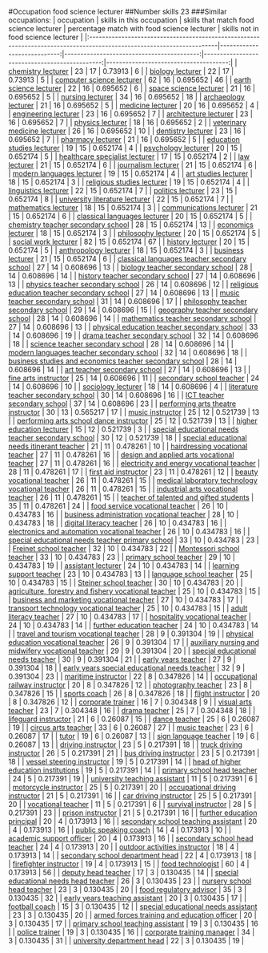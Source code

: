 #Occupation food science lecturer
##Number skills 23
###Similar occupations:
| occupation                                                                                                            |   skills in this occupation |   skills that match food science lecturer |   percentage match with food science lecturer |   skills not in food science lecturer |
|:----------------------------------------------------------------------------------------------------------------------|----------------------------:|------------------------------------------:|----------------------------------------------:|--------------------------------------:|
| [chemistry lecturer](chemistry_lecturer.md)                                                                           |                          23 |                                        17 |                                      0.73913  |                                     6 |
| [biology lecturer](biology_lecturer.md)                                                                               |                          22 |                                        17 |                                      0.73913  |                                     5 |
| [computer science lecturer](computer_science_lecturer.md)                                                             |                          62 |                                        16 |                                      0.695652 |                                    46 |
| [earth science lecturer](earth_science_lecturer.md)                                                                   |                          22 |                                        16 |                                      0.695652 |                                     6 |
| [space science lecturer](space_science_lecturer.md)                                                                   |                          21 |                                        16 |                                      0.695652 |                                     5 |
| [nursing lecturer](nursing_lecturer.md)                                                                               |                          34 |                                        16 |                                      0.695652 |                                    18 |
| [archaeology lecturer](archaeology_lecturer.md)                                                                       |                          21 |                                        16 |                                      0.695652 |                                     5 |
| [medicine lecturer](medicine_lecturer.md)                                                                             |                          20 |                                        16 |                                      0.695652 |                                     4 |
| [engineering lecturer](engineering_lecturer.md)                                                                       |                          23 |                                        16 |                                      0.695652 |                                     7 |
| [architecture lecturer](architecture_lecturer.md)                                                                     |                          23 |                                        16 |                                      0.695652 |                                     7 |
| [physics lecturer](physics_lecturer.md)                                                                               |                          18 |                                        16 |                                      0.695652 |                                     2 |
| [veterinary medicine lecturer](veterinary_medicine_lecturer.md)                                                       |                          26 |                                        16 |                                      0.695652 |                                    10 |
| [dentistry lecturer](dentistry_lecturer.md)                                                                           |                          23 |                                        16 |                                      0.695652 |                                     7 |
| [pharmacy lecturer](pharmacy_lecturer.md)                                                                             |                          21 |                                        16 |                                      0.695652 |                                     5 |
| [education studies lecturer](education_studies_lecturer.md)                                                           |                          19 |                                        15 |                                      0.652174 |                                     4 |
| [psychology lecturer](psychology_lecturer.md)                                                                         |                          20 |                                        15 |                                      0.652174 |                                     5 |
| [healthcare specialist lecturer](healthcare_specialist_lecturer.md)                                                   |                          17 |                                        15 |                                      0.652174 |                                     2 |
| [law lecturer](law_lecturer.md)                                                                                       |                          21 |                                        15 |                                      0.652174 |                                     6 |
| [journalism lecturer](journalism_lecturer.md)                                                                         |                          21 |                                        15 |                                      0.652174 |                                     6 |
| [modern languages lecturer](modern_languages_lecturer.md)                                                             |                          19 |                                        15 |                                      0.652174 |                                     4 |
| [art studies lecturer](art_studies_lecturer.md)                                                                       |                          18 |                                        15 |                                      0.652174 |                                     3 |
| [religious studies lecturer](religious_studies_lecturer.md)                                                           |                          19 |                                        15 |                                      0.652174 |                                     4 |
| [linguistics lecturer](linguistics_lecturer.md)                                                                       |                          22 |                                        15 |                                      0.652174 |                                     7 |
| [politics lecturer](politics_lecturer.md)                                                                             |                          23 |                                        15 |                                      0.652174 |                                     8 |
| [university literature lecturer](university_literature_lecturer.md)                                                   |                          22 |                                        15 |                                      0.652174 |                                     7 |
| [mathematics lecturer](mathematics_lecturer.md)                                                                       |                          18 |                                        15 |                                      0.652174 |                                     3 |
| [communications lecturer](communications_lecturer.md)                                                                 |                          21 |                                        15 |                                      0.652174 |                                     6 |
| [classical languages lecturer](classical_languages_lecturer.md)                                                       |                          20 |                                        15 |                                      0.652174 |                                     5 |
| [chemistry teacher secondary school](chemistry_teacher_secondary_school.md)                                           |                          28 |                                        15 |                                      0.652174 |                                    13 |
| [economics lecturer](economics_lecturer.md)                                                                           |                          18 |                                        15 |                                      0.652174 |                                     3 |
| [philosophy lecturer](philosophy_lecturer.md)                                                                         |                          20 |                                        15 |                                      0.652174 |                                     5 |
| [social work lecturer](social_work_lecturer.md)                                                                       |                          82 |                                        15 |                                      0.652174 |                                    67 |
| [history lecturer](history_lecturer.md)                                                                               |                          20 |                                        15 |                                      0.652174 |                                     5 |
| [anthropology lecturer](anthropology_lecturer.md)                                                                     |                          18 |                                        15 |                                      0.652174 |                                     3 |
| [business lecturer](business_lecturer.md)                                                                             |                          21 |                                        15 |                                      0.652174 |                                     6 |
| [classical languages teacher secondary school](classical_languages_teacher_secondary_school.md)                       |                          27 |                                        14 |                                      0.608696 |                                    13 |
| [biology teacher secondary school](biology_teacher_secondary_school.md)                                               |                          28 |                                        14 |                                      0.608696 |                                    14 |
| [history teacher secondary school](history_teacher_secondary_school.md)                                               |                          27 |                                        14 |                                      0.608696 |                                    13 |
| [physics teacher secondary school](physics_teacher_secondary_school.md)                                               |                          26 |                                        14 |                                      0.608696 |                                    12 |
| [religious education teacher secondary school](religious_education_teacher_secondary_school.md)                       |                          27 |                                        14 |                                      0.608696 |                                    13 |
| [music teacher secondary school](music_teacher_secondary_school.md)                                                   |                          31 |                                        14 |                                      0.608696 |                                    17 |
| [philosophy teacher secondary school](philosophy_teacher_secondary_school.md)                                         |                          29 |                                        14 |                                      0.608696 |                                    15 |
| [geography teacher secondary school](geography_teacher_secondary_school.md)                                           |                          28 |                                        14 |                                      0.608696 |                                    14 |
| [mathematics teacher secondary school](mathematics_teacher_secondary_school.md)                                       |                          27 |                                        14 |                                      0.608696 |                                    13 |
| [physical education teacher secondary school](physical_education_teacher_secondary_school.md)                         |                          33 |                                        14 |                                      0.608696 |                                    19 |
| [drama teacher secondary school](drama_teacher_secondary_school.md)                                                   |                          32 |                                        14 |                                      0.608696 |                                    18 |
| [science teacher secondary school](science_teacher_secondary_school.md)                                               |                          28 |                                        14 |                                      0.608696 |                                    14 |
| [modern languages teacher secondary school](modern_languages_teacher_secondary_school.md)                             |                          32 |                                        14 |                                      0.608696 |                                    18 |
| [business studies and economics teacher secondary school](business_studies_and_economics_teacher_secondary_school.md) |                          28 |                                        14 |                                      0.608696 |                                    14 |
| [art teacher secondary school](art_teacher_secondary_school.md)                                                       |                          27 |                                        14 |                                      0.608696 |                                    13 |
| [fine arts instructor](fine_arts_instructor.md)                                                                       |                          25 |                                        14 |                                      0.608696 |                                    11 |
| [secondary school teacher](secondary_school_teacher.md)                                                               |                          24 |                                        14 |                                      0.608696 |                                    10 |
| [sociology lecturer](sociology_lecturer.md)                                                                           |                          18 |                                        14 |                                      0.608696 |                                     4 |
| [literature teacher secondary school](literature_teacher_secondary_school.md)                                         |                          30 |                                        14 |                                      0.608696 |                                    16 |
| [ICT teacher secondary school](ICT_teacher_secondary_school.md)                                                       |                          37 |                                        14 |                                      0.608696 |                                    23 |
| [performing arts theatre instructor](performing_arts_theatre_instructor.md)                                           |                          30 |                                        13 |                                      0.565217 |                                    17 |
| [music instructor](music_instructor.md)                                                                               |                          25 |                                        12 |                                      0.521739 |                                    13 |
| [performing arts school dance instructor](performing_arts_school_dance_instructor.md)                                 |                          25 |                                        12 |                                      0.521739 |                                    13 |
| [higher education lecturer](higher_education_lecturer.md)                                                             |                          15 |                                        12 |                                      0.521739 |                                     3 |
| [special educational needs teacher secondary school](special_educational_needs_teacher_secondary_school.md)           |                          30 |                                        12 |                                      0.521739 |                                    18 |
| [special educational needs itinerant teacher](special_educational_needs_itinerant_teacher.md)                         |                          21 |                                        11 |                                      0.478261 |                                    10 |
| [hairdressing vocational teacher](hairdressing_vocational_teacher.md)                                                 |                          27 |                                        11 |                                      0.478261 |                                    16 |
| [design and applied arts vocational teacher](design_and_applied_arts_vocational_teacher.md)                           |                          27 |                                        11 |                                      0.478261 |                                    16 |
| [electricity and energy vocational teacher](electricity_and_energy_vocational_teacher.md)                             |                          28 |                                        11 |                                      0.478261 |                                    17 |
| [first aid instructor](first_aid_instructor.md)                                                                       |                          23 |                                        11 |                                      0.478261 |                                    12 |
| [beauty vocational teacher](beauty_vocational_teacher.md)                                                             |                          26 |                                        11 |                                      0.478261 |                                    15 |
| [medical laboratory technology vocational teacher](medical_laboratory_technology_vocational_teacher.md)               |                          26 |                                        11 |                                      0.478261 |                                    15 |
| [industrial arts vocational teacher](industrial_arts_vocational_teacher.md)                                           |                          26 |                                        11 |                                      0.478261 |                                    15 |
| [teacher of talented and gifted students](teacher_of_talented_and_gifted_students.md)                                 |                          35 |                                        11 |                                      0.478261 |                                    24 |
| [food service vocational teacher](food_service_vocational_teacher.md)                                                 |                          26 |                                        10 |                                      0.434783 |                                    16 |
| [business administration vocational teacher](business_administration_vocational_teacher.md)                           |                          28 |                                        10 |                                      0.434783 |                                    18 |
| [digital literacy teacher](digital_literacy_teacher.md)                                                               |                          26 |                                        10 |                                      0.434783 |                                    16 |
| [electronics and automation vocational teacher](electronics_and_automation_vocational_teacher.md)                     |                          26 |                                        10 |                                      0.434783 |                                    16 |
| [special educational needs teacher primary school](special_educational_needs_teacher_primary_school.md)               |                          33 |                                        10 |                                      0.434783 |                                    23 |
| [Freinet school teacher](Freinet_school_teacher.md)                                                                   |                          32 |                                        10 |                                      0.434783 |                                    22 |
| [Montessori school teacher](Montessori_school_teacher.md)                                                             |                          33 |                                        10 |                                      0.434783 |                                    23 |
| [primary school teacher](primary_school_teacher.md)                                                                   |                          29 |                                        10 |                                      0.434783 |                                    19 |
| [assistant lecturer](assistant_lecturer.md)                                                                           |                          24 |                                        10 |                                      0.434783 |                                    14 |
| [learning support teacher](learning_support_teacher.md)                                                               |                          23 |                                        10 |                                      0.434783 |                                    13 |
| [language school teacher](language_school_teacher.md)                                                                 |                          25 |                                        10 |                                      0.434783 |                                    15 |
| [Steiner school teacher](Steiner_school_teacher.md)                                                                   |                          30 |                                        10 |                                      0.434783 |                                    20 |
| [agriculture, forestry and fishery vocational teacher](agriculture,_forestry_and_fishery_vocational_teacher.md)       |                          25 |                                        10 |                                      0.434783 |                                    15 |
| [business and marketing vocational teacher](business_and_marketing_vocational_teacher.md)                             |                          27 |                                        10 |                                      0.434783 |                                    17 |
| [transport technology vocational teacher](transport_technology_vocational_teacher.md)                                 |                          25 |                                        10 |                                      0.434783 |                                    15 |
| [adult literacy teacher](adult_literacy_teacher.md)                                                                   |                          27 |                                        10 |                                      0.434783 |                                    17 |
| [hospitality vocational teacher](hospitality_vocational_teacher.md)                                                   |                          24 |                                        10 |                                      0.434783 |                                    14 |
| [further education teacher](further_education_teacher.md)                                                             |                          24 |                                        10 |                                      0.434783 |                                    14 |
| [travel and tourism vocational teacher](travel_and_tourism_vocational_teacher.md)                                     |                          28 |                                         9 |                                      0.391304 |                                    19 |
| [physical education vocational teacher](physical_education_vocational_teacher.md)                                     |                          26 |                                         9 |                                      0.391304 |                                    17 |
| [auxiliary nursing and midwifery vocational teacher](auxiliary_nursing_and_midwifery_vocational_teacher.md)           |                          29 |                                         9 |                                      0.391304 |                                    20 |
| [special educational needs teacher](special_educational_needs_teacher.md)                                             |                          30 |                                         9 |                                      0.391304 |                                    21 |
| [early years teacher](early_years_teacher.md)                                                                         |                          27 |                                         9 |                                      0.391304 |                                    18 |
| [early years special educational needs teacher](early_years_special_educational_needs_teacher.md)                     |                          32 |                                         9 |                                      0.391304 |                                    23 |
| [maritime instructor](maritime_instructor.md)                                                                         |                          22 |                                         8 |                                      0.347826 |                                    14 |
| [occupational railway instructor](occupational_railway_instructor.md)                                                 |                          20 |                                         8 |                                      0.347826 |                                    12 |
| [photography teacher](photography_teacher.md)                                                                         |                          23 |                                         8 |                                      0.347826 |                                    15 |
| [sports coach](sports_coach.md)                                                                                       |                          26 |                                         8 |                                      0.347826 |                                    18 |
| [flight instructor](flight_instructor.md)                                                                             |                          20 |                                         8 |                                      0.347826 |                                    12 |
| [corporate trainer](corporate_trainer.md)                                                                             |                          16 |                                         7 |                                      0.304348 |                                     9 |
| [visual arts teacher](visual_arts_teacher.md)                                                                         |                          23 |                                         7 |                                      0.304348 |                                    16 |
| [drama teacher](drama_teacher.md)                                                                                     |                          25 |                                         7 |                                      0.304348 |                                    18 |
| [lifeguard instructor](lifeguard_instructor.md)                                                                       |                          21 |                                         6 |                                      0.26087  |                                    15 |
| [dance teacher](dance_teacher.md)                                                                                     |                          25 |                                         6 |                                      0.26087  |                                    19 |
| [circus arts teacher](circus_arts_teacher.md)                                                                         |                          33 |                                         6 |                                      0.26087  |                                    27 |
| [music teacher](music_teacher.md)                                                                                     |                          23 |                                         6 |                                      0.26087  |                                    17 |
| [tutor](tutor.md)                                                                                                     |                          19 |                                         6 |                                      0.26087  |                                    13 |
| [sign language teacher](sign_language_teacher.md)                                                                     |                          19 |                                         6 |                                      0.26087  |                                    13 |
| [driving instructor](driving_instructor.md)                                                                           |                          23 |                                         5 |                                      0.217391 |                                    18 |
| [truck driving instructor](truck_driving_instructor.md)                                                               |                          26 |                                         5 |                                      0.217391 |                                    21 |
| [bus driving instructor](bus_driving_instructor.md)                                                                   |                          23 |                                         5 |                                      0.217391 |                                    18 |
| [vessel steering instructor](vessel_steering_instructor.md)                                                           |                          19 |                                         5 |                                      0.217391 |                                    14 |
| [head of higher education institutions](head_of_higher_education_institutions.md)                                     |                          19 |                                         5 |                                      0.217391 |                                    14 |
| [primary school head teacher](primary_school_head_teacher.md)                                                         |                          24 |                                         5 |                                      0.217391 |                                    19 |
| [university teaching assistant](university_teaching_assistant.md)                                                     |                          11 |                                         5 |                                      0.217391 |                                     6 |
| [motorcycle instructor](motorcycle_instructor.md)                                                                     |                          25 |                                         5 |                                      0.217391 |                                    20 |
| [occupational driving instructor](occupational_driving_instructor.md)                                                 |                          21 |                                         5 |                                      0.217391 |                                    16 |
| [car driving instructor](car_driving_instructor.md)                                                                   |                          25 |                                         5 |                                      0.217391 |                                    20 |
| [vocational teacher](vocational_teacher.md)                                                                           |                          11 |                                         5 |                                      0.217391 |                                     6 |
| [survival instructor](survival_instructor.md)                                                                         |                          28 |                                         5 |                                      0.217391 |                                    23 |
| [prison instructor](prison_instructor.md)                                                                             |                          21 |                                         5 |                                      0.217391 |                                    16 |
| [further education principal](further_education_principal.md)                                                         |                          20 |                                         4 |                                      0.173913 |                                    16 |
| [secondary school teaching assistant](secondary_school_teaching_assistant.md)                                         |                          20 |                                         4 |                                      0.173913 |                                    16 |
| [public speaking coach](public_speaking_coach.md)                                                                     |                          14 |                                         4 |                                      0.173913 |                                    10 |
| [academic support officer](academic_support_officer.md)                                                               |                          20 |                                         4 |                                      0.173913 |                                    16 |
| [secondary school head teacher](secondary_school_head_teacher.md)                                                     |                          24 |                                         4 |                                      0.173913 |                                    20 |
| [outdoor activities instructor](outdoor_activities_instructor.md)                                                     |                          18 |                                         4 |                                      0.173913 |                                    14 |
| [secondary school department head](secondary_school_department_head.md)                                               |                          22 |                                         4 |                                      0.173913 |                                    18 |
| [firefighter instructor](firefighter_instructor.md)                                                                   |                          19 |                                         4 |                                      0.173913 |                                    15 |
| [food technologist](food_technologist.md)                                                                             |                          60 |                                         4 |                                      0.173913 |                                    56 |
| [deputy head teacher](deputy_head_teacher.md)                                                                         |                          17 |                                         3 |                                      0.130435 |                                    14 |
| [special educational needs head teacher](special_educational_needs_head_teacher.md)                                   |                          26 |                                         3 |                                      0.130435 |                                    23 |
| [nursery school head teacher](nursery_school_head_teacher.md)                                                         |                          23 |                                         3 |                                      0.130435 |                                    20 |
| [food regulatory advisor](food_regulatory_advisor.md)                                                                 |                          35 |                                         3 |                                      0.130435 |                                    32 |
| [early years teaching assistant](early_years_teaching_assistant.md)                                                   |                          20 |                                         3 |                                      0.130435 |                                    17 |
| [football coach](football_coach.md)                                                                                   |                          15 |                                         3 |                                      0.130435 |                                    12 |
| [special educational needs assistant](special_educational_needs_assistant.md)                                         |                          23 |                                         3 |                                      0.130435 |                                    20 |
| [armed forces training and education officer](armed_forces_training_and_education_officer.md)                         |                          20 |                                         3 |                                      0.130435 |                                    17 |
| [primary school teaching assistant](primary_school_teaching_assistant.md)                                             |                          19 |                                         3 |                                      0.130435 |                                    16 |
| [police trainer](police_trainer.md)                                                                                   |                          19 |                                         3 |                                      0.130435 |                                    16 |
| [corporate training manager](corporate_training_manager.md)                                                           |                          34 |                                         3 |                                      0.130435 |                                    31 |
| [university department head](university_department_head.md)                                                           |                          22 |                                         3 |                                      0.130435 |                                    19 |
